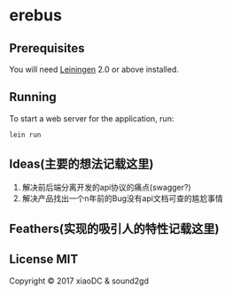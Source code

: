 # erebus

## Prerequisites

You will need [Leiningen][1] 2.0 or above installed.

[1]: https://github.com/technomancy/leiningen

## Running

To start a web server for the application, run:

    lein run
    
## Ideas(主要的想法记载这里)

1. 解决前后端分离开发的api协议的痛点(swagger?)
2. 解决产品找出一个n年前的Bug没有api文档可查的尴尬事情

## Feathers(实现的吸引人的特性记载这里)

## License MIT

Copyright © 2017 xiaoDC & sound2gd
